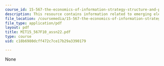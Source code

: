 ```yaml
---
course_id: 15-567-the-economics-of-information-strategy-structure-and-pricing-fall-2010
description: This resource contains information related to emerging electronic markets.
file_location: /coursemedia/15-567-the-economics-of-information-strategy-structure-and-pricing-fall-2010/c18b6980dcff472c7ce17b29a3390179_MIT15_567F10_assn22.pdf
file_type: application/pdf
layout: pdf
title: MIT15_567F10_assn22.pdf
type: course
uid: c18b6980dcff472c7ce17b29a3390179

---
```

None
